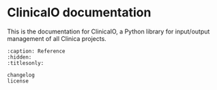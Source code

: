 # ClinicaIO documentation

This is the documentation for ClinicaIO, a Python library for input/output management of all Clinica projects.

```{toctree}
:caption: Reference
:hidden:
:titlesonly:

changelog
license
```
